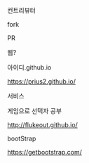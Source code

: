 컨트리뷰터

fork

PR





웹?



아이디.github.io

https://prius2.github.io/



서비스



게임으로 선택자 공부

http://flukeout.github.io/



bootStrap

https://getbootstrap.com/

